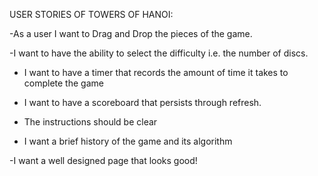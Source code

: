 USER STORIES OF TOWERS OF HANOI:

-As a user I want to Drag and Drop the pieces of the game.

-I want to have the ability to select the difficulty i.e. the number of discs.

- I want to have a timer that records the amount of time it takes to complete the game

- I want to have a scoreboard that persists through refresh.

- The instructions should be clear

- I want a brief history of the game and its algorithm

-I want a well designed page that looks good!
